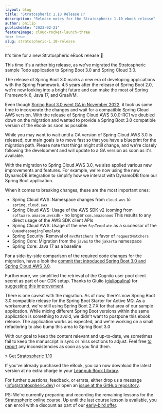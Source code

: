 ```yaml
---
layout: blog
title: "Stratospheric 1.10 Release 🥳"
description: "Release notes for the Stratospheric 1.10 ebook release"
author: philip
publishdate: "2023-02-21"
featureImage: cloud-rocket-launch-three
toc: true
slug: stratospheric-1.10-release
---
```


It's time for a new Stratospheric eBook release 🥳

This time it's a rather big release, as we've migrated the Stratospheric sample Todo application to Spring Boot 3.0 and Spring Cloud 3.0.

The release of Spring Boot 3.0 marks a new era of developing applications with the Spring Framework. 4.5 years after the release of Spring Boot 2.0, we're now looking into a bright future and can make the most of Spring Framework 6, Java 17, and GraalVM.

Even though [Spring Boot 3.0 went GA in November 2022](https://spring.io/blog/2022/11/24/spring-boot-3-0-goes-ga), it took us some time to incorporate the changes and wait for a compatible Spring Cloud AWS version. With the release of Spring Cloud AWS 3.0.0-RC1 we doubled down on the migration and wanted to provide a Spring Boot 3.0 compatible version of the ebook as soon as possible.

While you may want to wait until a GA version of Spring Cloud AWS 3.0 is released, our main goals is to move fast so that you have a blueprint for the migration path. Please note that things might still change, and we're closely following the development and will update to a GA version as soon as it's available.

With the migration to Spring Cloud AWS 3.0, we also applied various new improvements and features. For example, we're now using the new DynamoDB integration to simplify how we interact with DynamoDB from our Spring Boot application.

When it comes to breaking changes, these are the most important ones:

- Spring Cloud AWS: Namespace changes from `cloud.aws` to `spring.cloud.aws`
- Spring Cloud AWS: Usage of the AWS SDK v2 (coming from `software.amazon.awssdk` - no longer `com.amazonaws` This results to any direct usage of the AWS SDK client APIs
- Spring Cloud AWS: Usage of the new `SqsTemplate` as a successor of the `QueueMessagingTemplate`
- Spring Security: Removal of `mvcMatchers` in favor of `requestMatchers`
- Spring Core: Migration from the `javax` to the `jakarta` namespace
- Spring Core: Java 17 as a baseline

For a side-by-side comparison of the required code changes for the migration, have a look the [commit that introduced Spring Boot 3.0 and Spring Cloud AWS 3.0](https://github.com/stratospheric-dev/stratospheric/commit/dee3c97fca94e7c60c9a4eff2adaed44a1c71b0b).

Furthermore, we simplified the retrieval of the Cognito user pool client secret as part of our CDK setup. Thanks to Giulio ([giuliopulina](https://github.com/giuliopulina)) for [suggesting this improvement](https://github.com/stratospheric-dev/stratospheric/issues/169).

There is one caveat with the migration. As of now, there's now Spring Boot 3.0 compatible release for the Spring Boot Starter for Active MQ. As a workaround, we're still using Spring Boot 2.7.X for that area of our sample application. While mixing different Spring Boot versions within the same application is something to avoid, we didn't want to postpone this ebook release. The application works as expected, and we're working on a small refactoring to also bump this area to Spring Boot 3.0

With our goal to keep the content relevant and up-to-date, we sometimes fail to keep the manuscript in sync or miss sections to adjust. Feel free [to report](https://github.com/stratospheric-dev/stratospheric/issues/new/choose) any inconsistencies as soon as you find them.

» [Get Stratospheric 1.10](https://leanpub.com/stratospheric)

If you've already purchased the eBook, you can now download the latest version at no extra charge in your [Leanpub Book Library](https://leanpub.com/user_dashboard/library).

For further questions, feedback, or errata, either drop us a message ([info@stratospheric.dev](info@stratospheric.dev)) or open an [issue at the GitHub repository](https://github.com/stratospheric-dev/stratospheric/issues).

PS: We're currently preparing and recording the remaining lessons for the [Stratospheric online course](https://stratospheric.dev/online-course/). Up until the last course lesson is available, you can enroll with a discount as part of our [early-bird offer](https://stratospheric.dev/online-course/#early-bird).
